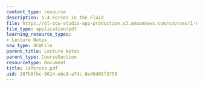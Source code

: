 ```yaml
---
content_type: resource
description: 1.4 Forces in the Fluid
file: https://ol-ocw-studio-app-production.s3.amazonaws.com/courses/1-63-advanced-fluid-dynamics-of-the-environment-fall-2002/207b0fbc8614ebc0a74c8e46d09f3758_14forces.pdf
file_type: application/pdf
learning_resource_types:
- Lecture Notes
ocw_type: OCWFile
parent_title: Lecture Notes
parent_type: CourseSection
resourcetype: Document
title: 14forces.pdf
uid: 207b0fbc-8614-ebc0-a74c-8e46d09f3758
---
```

